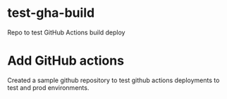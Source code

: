 # test-gha-build
Repo to test GitHub Actions build deploy

# Add GitHub actions


Created a sample github repository to test github actions deployments to test and prod environments.


